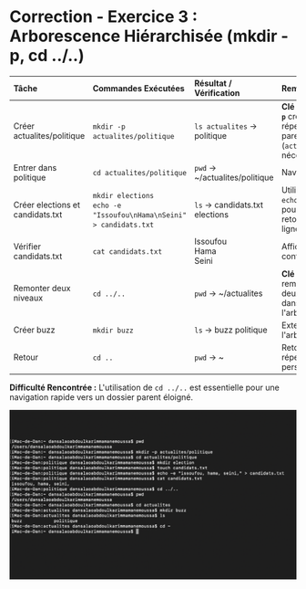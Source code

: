 # Correction - Exercice 3 : Arborescence Hiérarchisée (mkdir -p, cd ../..)

| Tâche | Commandes Exécutées | Résultat / Vérification | Remarques |
| :--- | :--- | :--- | :--- |
| Créer actualites/politique | `mkdir -p actualites/politique` | `ls actualites` -> politique | **Clé :** L'option **`-p`** crée les répertoires parents (`actualites`) si nécessaire. |
| Entrer dans politique | `cd actualites/politique` | `pwd` -> ~/actualites/politique | Navigation. |
| Créer elections et candidats.txt | `mkdir elections`<br>`echo -e "Issoufou\nHama\nSeini" > candidats.txt` | `ls` -> candidats.txt  elections | Utilisation de `echo -e` et `\n` pour forcer les retours à la ligne. |
| Vérifier candidats.txt | `cat candidats.txt` | Issoufou<br>Hama<br>Seini | Affichage du contenu. |
| Remonter deux niveaux | `cd ../..` | `pwd` -> ~/actualites | **Clé :** `../..` remonte de deux niveaux dans l'arborescence. |
| Créer buzz | `mkdir buzz` | `ls` -> buzz  politique | Extension de l'arborescence. |
| Retour | `cd ..` | `pwd` -> ~ | Retour au répertoire personnel. |

**Difficulté Rencontrée :** L'utilisation de `cd ../..` est essentielle pour une navigation rapide vers un dossier parent éloigné.

![](exo3.png)
